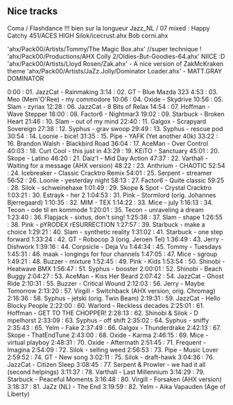 Nice tracks
------

Coma / Flashdance !!! bien sur la longueur
Jazz_NL / 07 mixed : Happy Catchy
451/ACES HIGH
Silok/icecrust.ahx
Bob corni.ahx

'ahx/Pack00/Artists/Tommy/The Magic Box.ahx' //super technique !
'ahx/Pack00/Productions/AHX Colly 2/Oldies-But-Goodies-64.ahx' NIICE :D
'ahx/Pack00/Artists/Lloyd Rosen/Zak.ahx' - A nice version of ZakMcKraken theme
'ahx/Pack00/Artists/JaZz.Jolly/Dominator Loader.ahx' - MATT.GRAY DOMINATOR

0:00    : 01. JazzCat - Rainmaking
3:14    : 02. GT - Blue Mazda 323
4:53    : 03. Meo (Mem'O'Ree) - my commodore
10:06   : 04. Oxide - Skydrive
10:56   : 05. Slam - zyriax
12:28   : 06. JazzCat - 8 Bits of Relax
14:54   : 07. Hoffman - Wave Stepper
18:00   : 08. Factor6 - Nightmar3
19:02   : 09. Starbuck - Broken Heart
21:46   : 10. Slam - out of my mind
22:40   : 11. Galgox - Scrapyard Sovereign
27:38   : 12. Syphus - grav swoop
29:49   : 13. Syphus - rescue pod
30:54   : 14. Loonie - bice!
31:35   : 15. Pipe - YAFK (Yet another 40k)
33:22   : 16. Brandon Walsh - Blackbird Road
36:04   : 17. AceMan - Over Control
40:03   : 18. Curt Cool - this just in
43:29   : 19. KEiTO - Sanctuary
45:01   : 20. Skope - Latino
46:20   : 21. Daiz'l - Mid Day Action
47:37   : 22. Varthall - Waiting for a message (AHX version)
48:22   : 23. Anthrium - CHAOTIC
52:54   : 24. Icebreaker - Classic Cracktro Remix
54:01   : 25. Serpent - streamer
56:52   : 26. Loonie - yesterday night
58:13   : 27. Factor6 - Quite classic
59:25   : 28. Silok - schweinehaxe
1:01:49 : 29. Skope & Spot - Crystal Cracktro
1:03:21 : 30. Estrayk - her 2
1:04:53 : 31. Pink - Stormlord (orig. Johannes Bjerregaard)
1:10:35 : 32. MIM - TEX
1:14:22 : 33. Mice - july
1:16:13 : 34. Tecon - ode til en kommode
1:20:01 : 35. Tecon - unraveling a dream
1:23:40 : 36. Flapjack - sixtus, don't sing!
1:25:38 : 37. Slam - shape
1:26:55 : 38. Pink - pYRODEX rESURRECTION
1:27:57 : 39. Starbuck - make a choice
1:29:21 : 40. Slam - synthetic reality
1:31:02 : 41. Starbuck - one step forward
1:33:24 : 42. GT - Robocop 3 (orig. Jeroen Tel)
1:36:49 : 43. Jerry - Dishwork
1:39:16 : 44. Corpsicle - Deja Vu
1:44:34 : 45. Tommy - Tuesdays
1:45:31 : 46. maak - longings for four channels
1:47:05 : 47. Mice - sgroup
1:49:21 : 48. Buzzer - mixture
1:52:45 : 49. Pink - Kids
1:53:54 : 50. Shinobi - Heatwave BMX
1:56:47 : 51. Syphus - booster
2:00:01 : 52. Shinobi - Beach Buggy
2:04:27 : 53. AceMan - Kiss Her Beard
2:07:42 : 54. JazzCat - Ghost Ride
2:10:31 : 55. Buzzer - Critical Wound
2:12:03 : 56. Jerry - Maybe Tomorrow
2:13:20 : 57. Virgill - Switchback (AHX version, orig. Chromag)
2:16:36 : 58. Syphus - jetski (orig. Twin Beam)
2:19:31 : 59. JazzCat - Hello Blocky People
2:22:00 : 60. Warlord - Reckless decades
2:25:01 : 61. Hoffman - GET TO THE CHOPPER!
2:28:13 : 62. Shinobi & Silok - D  mpelhorst
2:33:09 : 63. Syphus - off shift
2:35:02 : 64. Syphus - sniffy
2:35:43 : 65. Yelm - Fake
2:37:49 : 66. Galgox - Thunderdrake
2:42:13 : 67. Skope - ThatEndTune
2:43:00 : 68. Oxide - Karma
2:46:15 : 69. Mice - virtual playboy
2:48:31 : 70. Oxide - Aftermath
2:51:45 : 71. Frequent - Imagina
2:54:09 : 72. Silok - selling weed
2:56:53 : 73. Pipe - Music Lover
2:59:52 : 74. GT - New song
3:02:11 : 75. Silok - draft-hawk
3:04:36 : 76. JazzCat - Citizen Sleep
3:08:45 : 77. Serpent & Prowler - we had it all (second helpings)
3:11:37 : 78. Varthall - Last Millennium
3:14:29 : 79. Starbuck - Peaceful Moments
3:16:48 : 80. Virgill - Forsaken (AHX version)
3:18:37 : 81. JaZz (NL) - The End
3:19:59 : 82. Yelm - Aika Vapauden (Age of Liberty)